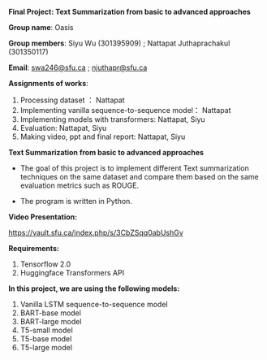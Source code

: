 **Final Project: Text Summarization from basic to advanced approaches**

**Group name**: Oasis

**Group members**: Siyu Wu (301395909) ; Nattapat Juthaprachakul (301350117)

**Email**: swa246@sfu.ca ; njuthapr@sfu.ca 

**Assignments of works**:

1. Processing dataset ： Nattapat
2. Implementing vanilla sequence-to-sequence model： Nattapat
3. Implementing models with transformers: Nattapat, Siyu
4. Evaluation: Nattapat, Siyu
5. Making video, ppt and final report: Nattapat, Siyu 


**Text Summarization from basic to advanced approaches**

- The goal of this project is to implement different Text summarization techniques on the same dataset and compare them based on the same evaluation metrics such as ROUGE.

- The program is written in Python.


**Video Presentation:**

https://vault.sfu.ca/index.php/s/3CbZSqq0abUshGv


**Requirements:**

1. Tensorflow 2.0
2. Huggingface Transformers API


**In this project, we are using the following models:**

1. Vanilla LSTM sequence-to-sequence model
2. BART-base model
3. BART-large model
4. T5-small model
5. T5-base model
6. T5-large model
